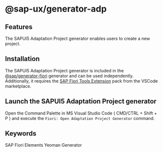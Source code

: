 # @sap-ux/generator-adp

## Features

The SAPUI5 Adaptation Project generator enables users to create a new project.

## Installation

The SAPUI5 Adaptation Project generator is included in the [@sap/generator-fiori](https://www.npmjs.com/package/@sap/generator-fiori) generator and can be used independently. Additionally, it requires the [SAP Fiori Tools Extension](https://marketplace.visualstudio.com/items?itemName=SAPSE.sap-ux-fiori-tools-extension-pack) pack from the VSCode marketplace.

## Launch the SAPUI5 Adaptation Project generator

Open the Command Palette in MS Visual Studio Code ( CMD/CTRL + Shift + P ) and execute the `Fiori: Open Adaptation Project Generator` command.

## Keywords

SAP Fiori Elements
Yeoman
Generator
